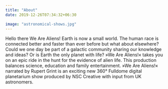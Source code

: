 ```yaml
---
title: "About"
date: 2019-12-26T07:34:32+06:30

image: "astronomical-shows.jpg"
---
```

Hello there 
We Are Aliens!
Earth is now a small world.
The human race is connected better and faster than ever before but what about elsewhere? Could we one day be part of a galactic community sharing our knowledge and ideas? Or is Earth the only planet with life? »We Are Aliens!« takes you on an epic ride in the hunt for the evidence of alien life. This production balances science, education and family entertainment. »We Are Aliens!« narrated by Rupert Grint is an exciting new 360° Fulldome digital planetarium show produced by NSC Creative with input from UK astronomers.

